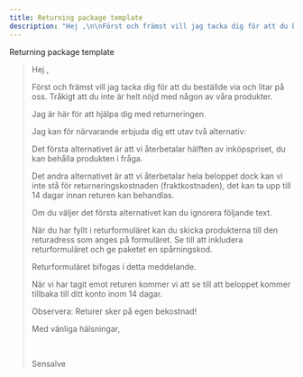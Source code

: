 ```yaml
---
title: Returning package template
description: "Hej ,\n\nFörst och främst vill jag tacka dig för att du beställde via och litar på oss. Tråkigt att du inte är helt nöjd med någon av våra produkter.\n\nJag är här för att hjälpa dig med returneringen.\n\nJag kan för närvarande erbjuda dig ett utav två alternativ:\n\nDet första alternativet är att vi återbetalar hälften av inköpspriset, du kan behålla produkten i fråga.\n\nDet andra alternativet är att vi återbetalar hela beloppet dock kan vi inte stå för returneringskostnaden (fraktkostnaden), det kan ta upp till 14 dagar innan returen kan behandlas.\n\nOm du väljer det första alternativet kan du ignorera följande text.\n\nNär du har fyllt i returformuläret kan du skicka produkterna till den returadress som anges på formuläret. Se till att inkludera returformuläret och ge paketet en spårningskod.\n\nReturformuläret bifogas i detta meddelande.\n\nNär vi har tagit emot returen kommer vi att se till att beloppet kommer tillbaka till ditt konto inom 14 dagar.\n\nObservera: Returer sker på egen bekostnad!\n\nMed vänliga hälsningar,\n\_\nSensalve"
---
```

Returning package template

> Hej ,
>
>
> Först och främst vill jag tacka dig för att du beställde via och litar p&aring; oss. Tr&aring;kigt att du inte är helt nöjd med n&aring;gon av v&aring;ra produkter.
>
>
> Jag är här för att hjälpa dig med returneringen.
>
>
> Jag kan för närvarande erbjuda dig ett utav tv&aring; alternativ:
>
>
> Det första alternativet är att vi &aring;terbetalar hälften av inköpspriset, du kan beh&aring;lla produkten i fr&aring;ga.
>
>
> Det andra alternativet är att vi &aring;terbetalar hela beloppet dock kan vi inte st&aring; för returneringskostnaden (fraktkostnaden), det kan ta upp till 14 dagar innan returen kan behandlas.
>
>
> Om du väljer det första alternativet kan du ignorera följande text.
>
>
> När du har fyllt i returformuläret kan du skicka produkterna till den returadress som anges p&aring; formuläret. Se till att inkludera returformuläret och ge paketet en sp&aring;rningskod.
>
>
> Returformuläret bifogas i detta meddelande.
>
>
> När vi har tagit emot returen kommer vi att se till att beloppet kommer tillbaka till ditt konto inom 14 dagar.
>
>
> Observera: Returer sker p&aring; egen bekostnad\!
>
>
> Med vänliga hälsningar,
>
>
> &nbsp;
>
>
> Sensalve
